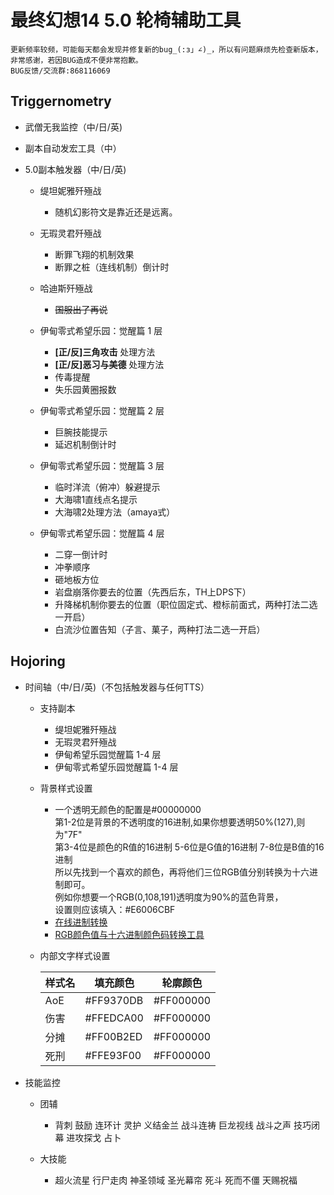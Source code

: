 ﻿# 最终幻想14 5.0 轮椅辅助工具

    更新频率较频，可能每天都会发现并修复新的bug_(:з」∠)_，所以有问题麻烦先检查新版本，非常感谢，若因BUG造成不便非常抱歉。
    BUG反馈/交流群:868116069

## Triggernometry

- 武僧无我监控（中/日/英)

- 副本自动发宏工具（中）

- 5.0副本触发器（中/日/英)

  - 缇坦妮雅歼殛战

    - 随机幻影符文是靠近还是远离。

  - 无瑕灵君歼殛战

    - 断罪飞翔的机制效果
    - 断罪之桩（连线机制）倒计时

  - 哈迪斯歼殛战

    - ~~国服出了再说~~

  - 伊甸零式希望乐园：觉醒篇 1 层

    - **\[正/反\]三角攻击**    处理方法
    - **\[正/反\]恶习与美德**  处理方法
    - 传毒提醒
    - 失乐园黄圈报数

  - 伊甸零式希望乐园：觉醒篇 2 层

    - 巨腕技能提示
    - 延迟机制倒计时

  - 伊甸零式希望乐园：觉醒篇 3 层

    - 临时洋流（俯冲）躲避提示
    - 大海啸1直线点名提示
    - 大海啸2处理方法（amaya式）

  - 伊甸零式希望乐园：觉醒篇 4 层
    - 二穿一倒计时
    - 冲拳顺序
    - 砸地板方位
    - 岩盘崩落你要去的位置（先西后东，TH上DPS下）
    - 升降梯机制你要去的位置（职位固定式、橙标前面式，两种打法二选一开启）
    - 白流沙位置告知（子言、菓子，两种打法二选一开启）

## Hojoring

- 时间轴（中/日/英)（不包括触发器与任何TTS）

  - 支持副本
    - 缇坦妮雅歼殛战
    - 无瑕灵君歼殛战
    - 伊甸希望乐园觉醒篇 1-4 层
    - 伊甸零式希望乐园觉醒篇 1-4 层

  - 背景样式设置

    - 一个透明无颜色的配置是#00000000  
      第1-2位是背景的不透明度的16进制,如果你想要透明50%(127),则为"7F"  
      第3-4位是颜色的R值的16进制  5-6位是G值的16进制 7-8位是B值的16进制  
      所以先找到一个喜欢的颜色，再将他们三位RGB值分别转换为十六进制即可。  
      例如你想要一个RGB(0,108,191)透明度为90%的蓝色背景，  
      设置则应该填入：#E6006CBF  
    - [在线进制转换](https://tool.oschina.net/hexconvert/)
    - [RGB颜色值与十六进制颜色码转换工具](https://www.sioe.cn/yingyong/yanse-rgb-16/)

  - 内部文字样式设置

    | 样式名 | 填充颜色  | 轮廓颜色  |
    |--------|-----------|-----------|
    | AoE    | #FF9370DB | #FF000000 |
    | 伤害   | #FFEDCA00 | #FF000000 |
    | 分摊   | #FF00B2ED | #FF000000 |
    | 死刑   | #FFE93F00 | #FF000000 |

- 技能监控

  - 团辅

    - 背刺 鼓励 连环计 灵护 义结金兰 战斗连祷 巨龙视线 战斗之声 技巧闭幕 进攻探戈 占卜

  - 大技能

    - 超火流星 行尸走肉 神圣领域 圣光幕帘 死斗 死而不僵 天赐祝福
